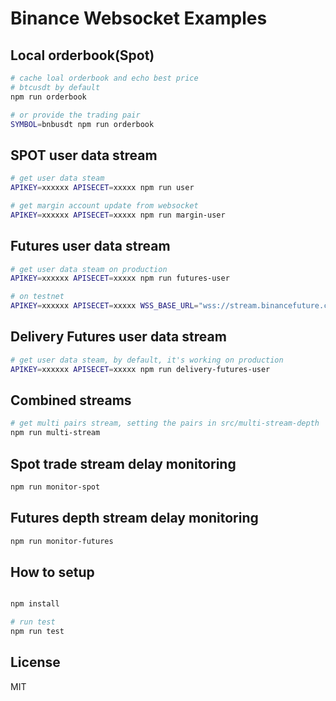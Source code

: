 # Binance Websocket Examples

## Local orderbook(Spot)

```bash
# cache loal orderbook and echo best price
# btcusdt by default
npm run orderbook

# or provide the trading pair
SYMBOL=bnbusdt npm run orderbook

```

## SPOT user data stream

```bash
# get user data steam
APIKEY=xxxxxx APISECET=xxxxx npm run user

# get margin account update from websocket
APIKEY=xxxxxx APISECET=xxxxx npm run margin-user
```

## Futures user data stream

```bash
# get user data steam on production
APIKEY=xxxxxx APISECET=xxxxx npm run futures-user

# on testnet
APIKEY=xxxxxx APISECET=xxxxx WSS_BASE_URL="wss://stream.binancefuture.com/" HTTP_BASE_URL="https://testnet.binancefuture.com/" npm run futures-user
```

## Delivery Futures user data stream

```bash
# get user data steam, by default, it's working on production
APIKEY=xxxxxx APISECET=xxxxx npm run delivery-futures-user
```

## Combined streams

```bash
# get multi pairs stream, setting the pairs in src/multi-stream-depth
npm run multi-stream
```

## Spot trade stream delay monitoring

```bash
npm run monitor-spot
```

## Futures depth stream delay monitoring

```bash
npm run monitor-futures
```

## How to setup

```bash

npm install

# run test
npm run test

```

## License
MIT
